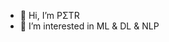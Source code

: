 - 👋 Hi, I’m PΣTR
- 👀 I’m interested in ML & DL & NLP

<!---
as1mple/as1mple is a ✨ special ✨ repository because its `README.md` (this file) appears on your GitHub profile.
You can click the Preview link to take a look at your changes.
--->
